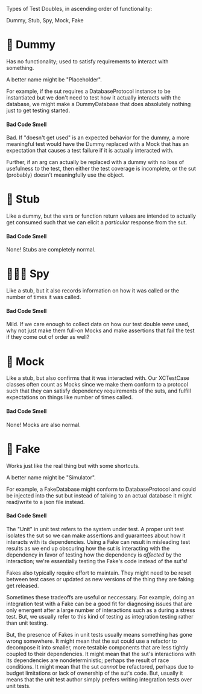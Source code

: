 Types of Test Doubles, in ascending order of functionality:

Dummy, Stub, Spy, Mock, Fake

# 🧸 Dummy
Has no functionality; used to satisfy requirements to interact with something.

A better name might be "Placeholder".

For example, if the sut requires a DatabaseProtocol instance to be instantiated but we don't need to test how it actually interacts with the database, we might make a DummyDatabase that does absolutely nothing just to get testing started.

#### Bad Code Smell
Bad. If "doesn't get used" is an expected behavior for the dummy, a more meaningful test would have the Dummy replaced with a Mock that has an expectation that causes a test failure if it is actually interacted with.

Further, if an arg can actually be replaced with a dummy with no loss of usefulness to the test, then either the test coverage is incomplete, or the sut (probably) doesn't meaningfully use the object. 


# 🎫 Stub
Like a dummy, but the vars or function return values are intended to actually get consumed such that we can elicit a *particular* response from the sut.

#### Bad Code Smell
None! Stubs are completely normal.


# 🕵🏻‍♂️ Spy
Like a stub, but it also records information on how it was called or the number of times it was called.

#### Bad Code Smell
Mild. If we care enough to collect data on how our test double *were* used, why not just make them full-on Mocks and make assertions that fail the test if they come out of order as well?


# 🥸 Mock
Like a stub, but also confirms that it was interacted with. Our XCTestCase classes often count as Mocks since we make them conform to a protocol such that they can satisfy dependency requirements of the suts, and fulfill expectations on things like number of times called.

#### Bad Code Smell
None! Mocks are also normal.

# 🤖 Fake
Works just like the real thing but with some shortcuts.

A better name might be "Simulator".

For example, a FakeDatabase might conform to DatabaseProtocol and could be injected into the sut but instead of talking to an actual database it might read/write to a json file instead.

#### Bad Code Smell
The "Unit" in unit test refers to the system under test. A proper unit test isolates the sut so we can make assertions and guarantees about how it interacts with its dependencies. Using a Fake can result in misleading test results as we end up obscuring how the sut is interacting with the dependency in favor of testing how the dependency is *affected* by the interaction; we're essentially testing the Fake's code instead of the sut's!

Fakes also typically require effort to maintain. They might need to be reset between test cases or updated as new versions of the thing they are faking get released.

Sometimes these tradeoffs are useful or neccessary. For example, doing an integration test with a Fake can be a good fit for diagnosing issues that are only emergent after a large number of interactions such as a during a stress test. But, we usually refer to this kind of testing as integration testing rather than unit testing.

But, the presence of Fakes in unit tests usually means something has gone wrong somewhere. It might mean that the sut could use a refactor to decompose it into smaller, more testable components that are less tightly coupled to their dependencies. It might mean that the sut's interactions with its dependencies are nondeterministic; perhaps the result of race conditions. It might mean that the sut *cannot* be refactored, perhaps due to budget limitations or lack of ownership of the sut's code. But, usually it means that the unit test author simply prefers writing integration tests over unit tests.

